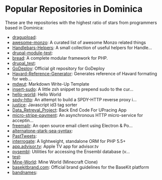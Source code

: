 # Popular Repositories in Dominica

These are the repositories with the highest ratio of stars from programmers based in Dominica:

- [dragupload](https://github.com/portsoc/dragupload): 
- [awesome-monzo](https://github.com/rdingwall/awesome-monzo): A curated list of awesome Monzo related things
- [Handlebars-Helpers](https://github.com/danharper/Handlebars-Helpers): A small collection of useful helpers for Handle...
- [drupal-module-test](https://github.com/rskang/drupal-module-test): 
- [bread](https://github.com/Half-Shot/bread): A complete modular framework for PHP.
- [drupal_test](https://github.com/oliveyrc/drupal_test): 
- [GoDeploy](https://github.com/ChiefWigs1982/GoDeploy): Official git repository for GoDeploy
- [Havard-Reference-Generator](https://github.com/Armesh/Havard-Reference-Generator): Generates reference of Havard formating for web...
- [mdwut](https://github.com/portsoc/mdwut): Markdown Write-Up Template
- [insert-sudo](https://github.com/molovo/insert-sudo): A little zsh snippet to prepend sudo to the cur...
- [hello-world](https://github.com/Matrixcoffee/hello-world): Hello World
- [spdy-http](https://github.com/rskang/spdy-http): An attempt to build a SPDY-HTTP reverse proxy i...
- [justice](https://github.com/jordanmoon/justice): Javascript id3 tag sorter
- [Data_Retreval_Project](https://github.com/djentleman/Data_Retreval_Project): Back End Code For UPracing App
- [micro-stripe-payment](https://github.com/molovo/micro-stripe-payment): An asynchronous HTTP micro-service for acceptin...
- [freemailr](https://github.com/newworldcode/freemailr): An open source email client using Electron & Po...
- [alternatone-stark-sea-syntax](https://github.com/molovo/alternatone-stark-sea-syntax): 
- [PastTweets](https://github.com/cheesysam/PastTweets): 
- [interrogate](https://github.com/molovo/interrogate): A lightweight, standalone ORM for PHP 5.5+
- [app.advisor.tv](https://github.com/mabbly/app.advisor.tv): Apple TV app for advisor.tv
- [pysembl](https://github.com/nucleotide-io/pysembl): Utilities for accessing the Ensembl database (v...
- [test](https://github.com/ara4n/test): 
- [Mine-World](https://github.com/dkfdevil/Mine-World): Mine World (Minecraft Clone)
- [basekitbrand.com](https://github.com/basekit/basekitbrand.com): Official brand guidelines for the BaseKit platform
- [bandnames](https://github.com/ahuster/bandnames): 
